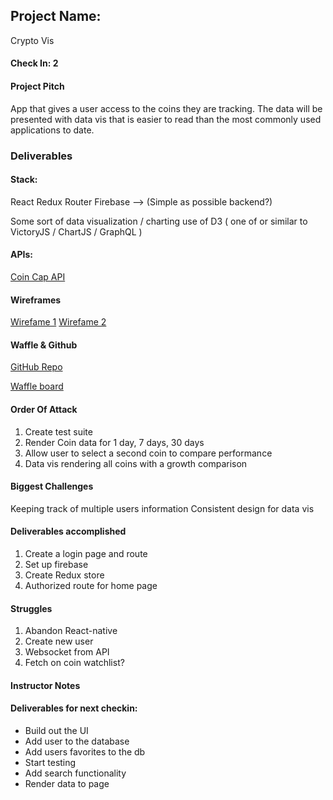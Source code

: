 ## Project Name:

Crypto Vis

#### Check In: 2

#### Project Pitch

App that gives a user access to the coins they are tracking. The data will be presented with data vis that is easier to read than the most commonly used applications to date.

### Deliverables

#### Stack:

React
Redux
Router
Firebase --> (Simple as possible backend?)

Some sort of data visualization / charting use of D3 ( one of or similar to VictoryJS / ChartJS / GraphQL )


#### APIs:

[Coin Cap API](http://coincap.io/coins/)


#### Wireframes

[Wirefame 1](./Login-page.png)
[Wirefame 2](./home-page.png)


#### Waffle & Github

[GitHub Repo](https://github.com/jessepackwood/Crypto)

[Waffle board](https://waffle.io/jessepackwood/Crypto)

#### Order Of Attack

1. Create test suite
2. Render Coin data for 1 day, 7 days, 30 days
2. Allow user to select a second coin to compare performance
3. Data vis rendering all coins with a growth comparison


#### Biggest Challenges

Keeping track of multiple users information
Consistent design for data vis

#### Deliverables accomplished

1. Create a login page and route
2. Set up firebase
3. Create Redux store
4. Authorized route for home page

#### Struggles

1. Abandon React-native
2. Create new user
3. Websocket from API
4. Fetch on coin watchlist?

#### Instructor Notes

#### Deliverables for next checkin:
* Build out the UI
* Add user to the database
* Add users favorites to the db
* Start testing
* Add search functionality
* Render data to page
